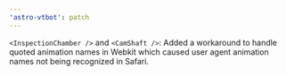 ```yaml
---
'astro-vtbot': patch
---
```


`<InspectionChamber />` and `<CamShaft />`: Added a workaround to handle quoted animation names in Webkit which caused user agent animation names not being recognized in Safari.
